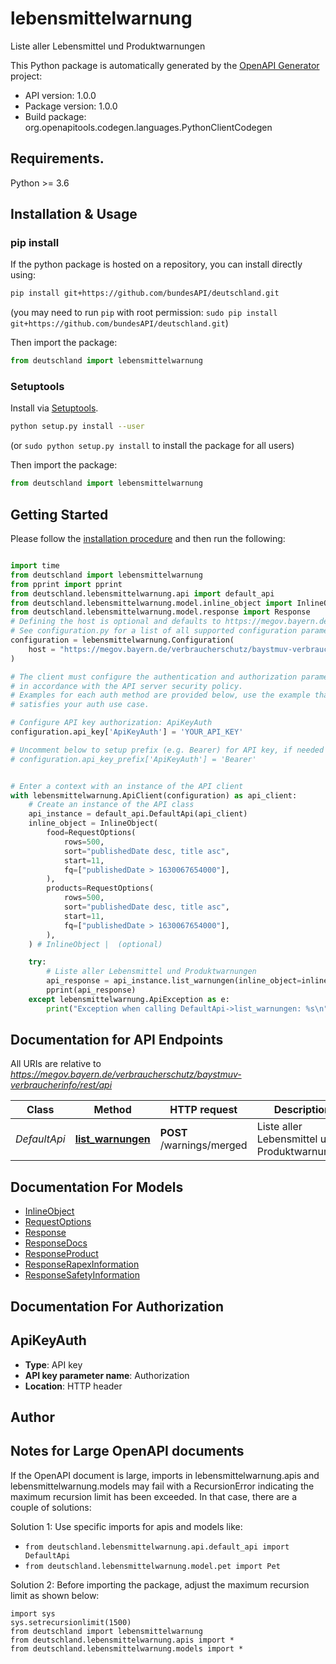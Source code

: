 # lebensmittelwarnung
Liste aller Lebensmittel und Produktwarnungen

This Python package is automatically generated by the [OpenAPI Generator](https://openapi-generator.tech) project:

- API version: 1.0.0
- Package version: 1.0.0
- Build package: org.openapitools.codegen.languages.PythonClientCodegen

## Requirements.

Python >= 3.6

## Installation & Usage
### pip install

If the python package is hosted on a repository, you can install directly using:

```sh
pip install git+https://github.com/bundesAPI/deutschland.git
```
(you may need to run `pip` with root permission: `sudo pip install git+https://github.com/bundesAPI/deutschland.git`)

Then import the package:
```python
from deutschland import lebensmittelwarnung
```

### Setuptools

Install via [Setuptools](http://pypi.python.org/pypi/setuptools).

```sh
python setup.py install --user
```
(or `sudo python setup.py install` to install the package for all users)

Then import the package:
```python
from deutschland import lebensmittelwarnung
```

## Getting Started

Please follow the [installation procedure](#installation--usage) and then run the following:

```python

import time
from deutschland import lebensmittelwarnung
from pprint import pprint
from deutschland.lebensmittelwarnung.api import default_api
from deutschland.lebensmittelwarnung.model.inline_object import InlineObject
from deutschland.lebensmittelwarnung.model.response import Response
# Defining the host is optional and defaults to https://megov.bayern.de/verbraucherschutz/baystmuv-verbraucherinfo/rest/api
# See configuration.py for a list of all supported configuration parameters.
configuration = lebensmittelwarnung.Configuration(
    host = "https://megov.bayern.de/verbraucherschutz/baystmuv-verbraucherinfo/rest/api"
)

# The client must configure the authentication and authorization parameters
# in accordance with the API server security policy.
# Examples for each auth method are provided below, use the example that
# satisfies your auth use case.

# Configure API key authorization: ApiKeyAuth
configuration.api_key['ApiKeyAuth'] = 'YOUR_API_KEY'

# Uncomment below to setup prefix (e.g. Bearer) for API key, if needed
# configuration.api_key_prefix['ApiKeyAuth'] = 'Bearer'


# Enter a context with an instance of the API client
with lebensmittelwarnung.ApiClient(configuration) as api_client:
    # Create an instance of the API class
    api_instance = default_api.DefaultApi(api_client)
    inline_object = InlineObject(
        food=RequestOptions(
            rows=500,
            sort="publishedDate desc, title asc",
            start=11,
            fq=["publishedDate > 1630067654000"],
        ),
        products=RequestOptions(
            rows=500,
            sort="publishedDate desc, title asc",
            start=11,
            fq=["publishedDate > 1630067654000"],
        ),
    ) # InlineObject |  (optional)

    try:
        # Liste aller Lebensmittel und Produktwarnungen
        api_response = api_instance.list_warnungen(inline_object=inline_object)
        pprint(api_response)
    except lebensmittelwarnung.ApiException as e:
        print("Exception when calling DefaultApi->list_warnungen: %s\n" % e)
```

## Documentation for API Endpoints

All URIs are relative to *https://megov.bayern.de/verbraucherschutz/baystmuv-verbraucherinfo/rest/api*

Class | Method | HTTP request | Description
------------ | ------------- | ------------- | -------------
*DefaultApi* | [**list_warnungen**](docs/DefaultApi.md#list_warnungen) | **POST** /warnings/merged | Liste aller Lebensmittel und Produktwarnungen


## Documentation For Models

 - [InlineObject](docs/InlineObject.md)
 - [RequestOptions](docs/RequestOptions.md)
 - [Response](docs/Response.md)
 - [ResponseDocs](docs/ResponseDocs.md)
 - [ResponseProduct](docs/ResponseProduct.md)
 - [ResponseRapexInformation](docs/ResponseRapexInformation.md)
 - [ResponseSafetyInformation](docs/ResponseSafetyInformation.md)


## Documentation For Authorization


## ApiKeyAuth

- **Type**: API key
- **API key parameter name**: Authorization
- **Location**: HTTP header


## Author




## Notes for Large OpenAPI documents
If the OpenAPI document is large, imports in lebensmittelwarnung.apis and lebensmittelwarnung.models may fail with a
RecursionError indicating the maximum recursion limit has been exceeded. In that case, there are a couple of solutions:

Solution 1:
Use specific imports for apis and models like:
- `from deutschland.lebensmittelwarnung.api.default_api import DefaultApi`
- `from deutschland.lebensmittelwarnung.model.pet import Pet`

Solution 2:
Before importing the package, adjust the maximum recursion limit as shown below:
```
import sys
sys.setrecursionlimit(1500)
from deutschland import lebensmittelwarnung
from deutschland.lebensmittelwarnung.apis import *
from deutschland.lebensmittelwarnung.models import *
```

